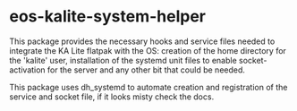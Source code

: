 # eos-kalite-system-helper

This package provides the necessary hooks and service files needed to
integrate the KA Lite flatpak with the OS: creation of the home directory
for the 'kalite' user, installation of the systemd unit files to enable
socket-activation for the server and any other bit that could be needed.

This package uses dh_systemd to automate creation and registration of the
service and socket file, if it looks misty check the docs.
